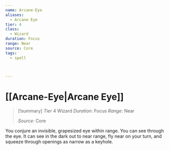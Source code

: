 ```yaml
---
name: Arcane-Eye
aliases:
  - Arcane Eye
tier: 4
class:
  - Wizard
duration: Focus
range: Near
source: Core
tags:
  - spell



---
```

# [[Arcane-Eye|Arcane Eye]]

>[!summary]
> *Tier* 4
> Wizard
> *Duration*: Focus
> *Range*: Near
> 
> *Source:* Core

You conjure an invisible, grapesized eye within range. You can see through the eye. It can see in the dark out to near range, fly near on your turn, and squeeze through openings as narrow as a keyhole.


